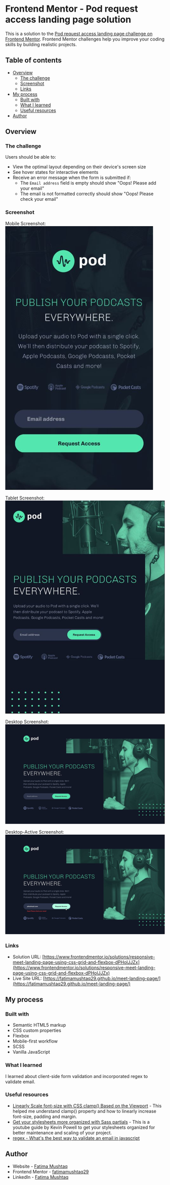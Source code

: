 # Frontend Mentor - Pod request access landing page solution

This is a solution to the [Pod request access landing page challenge on Frontend Mentor](https://www.frontendmentor.io/challenges/pod-request-access-landing-page-eyTmdkLSG). Frontend Mentor challenges help you improve your coding skills by building realistic projects. 

## Table of contents

- [Overview](#overview)
  - [The challenge](#the-challenge)
  - [Screenshot](#screenshot)
  - [Links](#links)
- [My process](#my-process)
  - [Built with](#built-with)
  - [What I learned](#what-i-learned)
  - [Useful resources](#useful-resources)
- [Author](#author)

## Overview

### The challenge

Users should be able to:

- View the optimal layout depending on their device's screen size
- See hover states for interactive elements
- Receive an error message when the form is submitted if:
  - The `Email address` field is empty should show "Oops! Please add your email"
  - The email is not formatted correctly should show "Oops! Please check your email"

### Screenshot

Mobile Screenshot: ![](./screenshot-mobile.JPG)

Tablet Screenshot: ![](./screenshot-tablet.JPG)

Desktop Screenshot: ![](./screenshot-desktop.JPG)

Desktop-Active Screenshot: ![](./screenshot-desktop-active.JPG)

### Links

- Solution URL: [https://www.frontendmentor.io/solutions/responsive-meet-landing-page-using-css-grid-and-flexbox-dPHolJJZx](https://www.frontendmentor.io/solutions/responsive-meet-landing-page-using-css-grid-and-flexbox-dPHolJJZx)
- Live Site URL: [https://fatimamushtaq29.github.io/meet-landing-page/](https://fatimamushtaq29.github.io/meet-landing-page/)

## My process

### Built with

- Semantic HTML5 markup
- CSS custom properties
- Flexbox
- Mobile-first workflow
- SCSS
- Vanilla JavaScript

### What I learned

I learned about client-side form validation and incorporated regex to validate email. 

### Useful resources

- [Linearly Scale font-size with CSS clamp() Based on the Viewport](https://css-tricks.com/linearly-scale-font-size-with-css-clamp-based-on-the-viewport/) - This helped me understand clamp() property and how to linearly increase font-size, padding and margin.
- [Get your stylesheets more organized with Sass partials](https://www.youtube.com/watch?v=9Ld-aOKsEDk) - This is a youtube guide by Kevin Powell to get your stylesheets organized for better maintenance and scaling of your project.
- [regex - What's the best way to validate an email in javascript](https://stackoverflow.com/questions/46155/whats-the-best-way-to-validate-an-email-address-in-javascript)

## Author

- Website - [Fatima Mushtaq](https://github.com/fatimamushtaq29)
- Frontend Mentor - [fatimamushtaq29](https://www.frontendmentor.io/profile/fatimamushtaq29)
- LinkedIn - [Fatima Mushtaq](https://www.linkedin.com/in/fatima-mushtaq-2aa733107/)